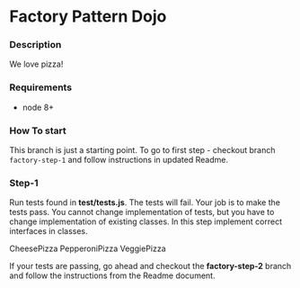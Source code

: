 # Factory Pattern Dojo

### Description
We love pizza!
 

### Requirements
 * node 8+


### How To start
This branch is just a starting point. To go to first step - checkout branch `factory-step-1` and 
follow instructions in updated Readme.

### Step-1
Run tests found in **test/tests.js**. The tests will fail. Your job is to make the tests pass. You cannot change implementation of tests, but you have to change implementation of existing classes. In this step implement correct interfaces in classes.

CheesePizza
PepperoniPizza
VeggiePizza

If your tests are passing, go ahead and checkout the **factory-step-2** branch and follow the instructions from the Readme document.